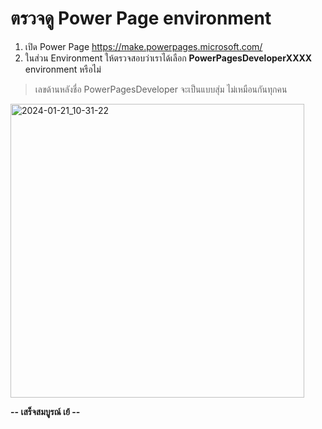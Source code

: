 
# ตรวจดู Power Page environment


1. เปิด Power Page https://make.powerpages.microsoft.com/
2. ในส่วน Environment ให้ตรวจสอบว่าเราได้เลือก **PowerPagesDeveloperXXXX** environment หรือไม่

> เลขด้านหลังชื่อ PowerPagesDeveloper จะเป็นแบบสุ่ม ไม่เหมือนกันทุกคน
<img width="470" alt="2024-01-21_10-31-22" src="https://github.com/teerasej/power-page-for-developer-handbook/assets/85179/50255e24-a133-4b4e-bc64-6036b11d4c75">



**-- เสร็จสมบูรณ์ เย้ --**
